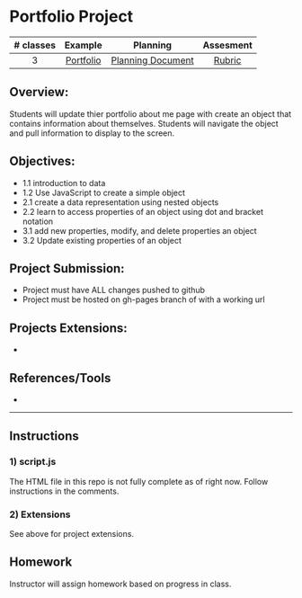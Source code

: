 # Portfolio Project

| # classes|Example|Planning|Assesment|
|:--:|:--:|:--:|:--:|
| 3 |[Portfolio](https://scriptedcurriculum.github.io/advanced_porfolio_solution/)|[Planning Document](https://drive.google.com/open?id=1W1ZubA5UIIdpQ08Bff4FJ0g1wtFD3mIXNRbxBNqoy3A)|[Rubric](https://drive.google.com/open?id=1OcgOVmsKKEHgFG6v5Z0eJaVY23k6qdUKJoy5Y3WXS4w)|

## Overview: 
Students will update thier portfolio about me page with create an object that contains information about themselves. Students will navigate the object and pull information to display to the screen. 

## Objectives:
* 1.1 introduction to data
* 1.2 Use JavaScript to create a simple object
* 2.1 create a data representation using nested objects
* 2.2 learn to access properties of an object using dot and bracket notation
* 3.1 add new properties, modify, and delete properties an object
* 3.2 Update existing properties of an object

## Project Submission:
* Project must have ALL changes pushed to github
* Project must be hosted on gh-pages branch of with a working url

## Projects Extensions:
* 

## References/Tools
* 

***
## Instructions


### 1) script.js
The HTML file in this repo is not fully complete as of right now. Follow instructions in the comments. 

### 2) Extensions 
See above for project extensions. 


## Homework
Instructor will assign homework based on progress in class.
